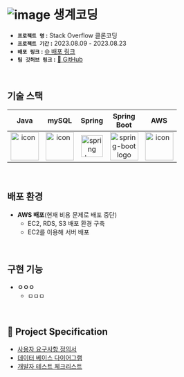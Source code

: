 # ![image](https://github.com/codestates-seb/seb45_pre_018/assets/47932834/ad3f139f-f115-4c7a-aafa-9a61266ea4d3) 생계코딩

- **`프로젝트 명` :** Stack Overflow 클론코딩
- **`프로젝트 기간` :** 2023.08.09 - 2023.08.23
- **`배포 링크` :** <a href="http://pre-project-018-bucket.s3-website.ap-northeast-2.amazonaws.com/" target="_blank">🌐 배포 링크</a>
- **`팀 깃허브 링크` :** <a href="https://github.com/codestates-seb/seb45_pre_018/" target="_blank">📖 GitHub</a>

<br />

## 기술 스택

| Java | mySQL | Spring | Spring<br>Boot | AWS |
| :---: | :---: | :---: | :---: | :---: |
| <div style="display: flex; align-items: flex-start;"><img src="https://techstack-generator.vercel.app/java-icon.svg" alt="icon" width="65" height="65" /></div> | <div style="display: flex; align-items: flex-start;"><img src="https://techstack-generator.vercel.app/mysql-icon.svg" alt="icon" width="65" height="65" /></div> | <img alt="spring logo" src="https://www.vectorlogo.zone/logos/springio/springio-icon.svg" height="50" width="50" > | <img alt="spring-boot logo" src="https://t1.daumcdn.net/cfile/tistory/27034D4F58E660F616" width="65" height="65" > | <div style="display: flex; align-items: flex-start;"><img src="https://techstack-generator.vercel.app/aws-icon.svg" alt="icon" width="65" height="65" /></div> | 

<br />

## 배포 환경
- **AWS 배포**(현재 비용 문제로 배포 중단)
  - EC2, RDS, S3 배포 환경 구축
  - EC2를 이용해 서버 배포

<br />

## 구현 기능
- **ㅇㅇㅇ**
  - ㅁㅁㅁ

<br />


## 🔖 Project Specification

<ul>
   <li><a href="https://docs.google.com/document/d/1LflPuhc_2l29n0XaiJCF2iZFtdi0TMVP-FqrZy05V7U/edit">사용자 요구사항 정의서</a></li>
   <li><a href="https://dbdiagram.io/d/64d3203602bd1c4a5e78f5d2">데이터 베이스 다이어그램</a></li>
   <li><a href="https://docs.google.com/document/d/1zNzndUkz85Uxl62Aqen1ly9LwMgbhGq_66I254l22Jk/edit">개발자 테스트 체크리스트</a></li>
</ul>

